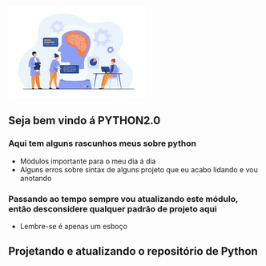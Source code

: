 <div style="display: inline_block">
    <img aling="center" alt="Python" src="image/img.jpeg">
</div>


## Seja bem vindo á PYTHON2.0

### Aqui tem alguns rascunhos meus sobre python

* Módulos importante para o meu dia á dia 
* Alguns erros sobre sintax de alguns projeto que eu acabo lidando e vou anotando

### Passando ao tempo sempre vou atualizando este módulo, então desconsidere qualquer padrão de projeto aqui

- Lembre-se é apenas um esboço

## Projetando e atualizando o repositório de Python 
